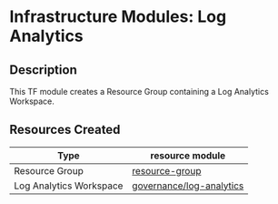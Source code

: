 # **Infrastructure Modules: Log Analytics**

## Description

This TF module creates a Resource Group containing a Log Analytics Workspace.

## Resources Created

| Type     | resource module     |
|----------|------------|
| Resource Group | [resource-group](../../resource-modules/resource-group/README.md)|
| Log Analytics Workspace | [governance/log-analytics](../../resource-modules/governance/log-analytics/README.md)|

